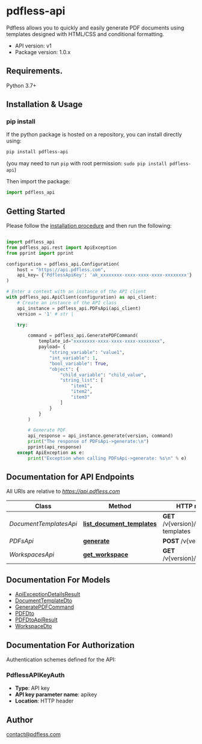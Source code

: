 # pdfless-api
Pdfless allows you to quickly and easily generate PDF documents using templates designed with HTML/CSS and conditional formatting.

- API version: v1
- Package version: 1.0.x

## Requirements.

Python 3.7+

## Installation & Usage
### pip install

If the python package is hosted on a repository, you can install directly using:

```sh
pip install pdfless-api
```
(you may need to run `pip` with root permission: `sudo pip install pdfless-api`)

Then import the package:
```python
import pdfless_api
```

## Getting Started

Please follow the [installation procedure](#installation--usage) and then run the following:

```python

import pdfless_api
from pdfless_api.rest import ApiException
from pprint import pprint

configuration = pdfless_api.Configuration(
    host = "https://api.pdfless.com",
    api_key= {'PdflessApiKey': 'ak_xxxxxxxx-xxxx-xxxx-xxxx-xxxxxxxx'}
)

# Enter a context with an instance of the API client
with pdfless_api.ApiClient(configuration) as api_client:
    # Create an instance of the API class
    api_instance = pdfless_api.PDFsApi(api_client)
    version = '1' # str | 

    try:

        command = pdfless_api.GeneratePDFCommand(
            template_id="xxxxxxxx-xxxx-xxxx-xxxx-xxxxxxxx",
            payload= {
                "string_variable": "value1", 
                "int_variable": 1, 
                "bool_variable": True, 
                "object": {
                    "child_variable": "child_value", 
                    "string_list": [
                        "item1",
                        "item2",
                        "item3"
                    ]
                }
            }
        )

        # Generate PDF
        api_response = api_instance.generate(version, command)
        print("The response of PDFsApi->generate:\n")
        pprint(api_response)
    except ApiException as e:
        print("Exception when calling PDFsApi->generate: %s\n" % e)
```

## Documentation for API Endpoints

All URIs are relative to *https://api.pdfless.com*

Class | Method | HTTP request | Description
------------ | ------------- | ------------- | -------------
*DocumentTemplatesApi* | [**list_document_templates**](docs/DocumentTemplatesApi.md#list_document_templates) | **GET** /v{version}/document-templates | List document templates
*PDFsApi* | [**generate**](docs/PDFsApi.md#generate) | **POST** /v{version}/pdfs | Create PDF
*WorkspacesApi* | [**get_workspace**](docs/WorkspacesApi.md#get_workspace) | **GET** /v{version}/workspaces | Get workspace


## Documentation For Models

 - [ApiExceptionDetailsResult](docs/ApiExceptionDetailsResult.md)
 - [DocumentTemplateDto](docs/DocumentTemplateDto.md)
 - [GeneratePDFCommand](docs/GeneratePDFCommand.md)
 - [PDFDto](docs/PDFDto.md)
 - [PDFDtoApiResult](docs/PDFDtoApiResult.md)
 - [WorkspaceDto](docs/WorkspaceDto.md)


<a id="documentation-for-authorization"></a>
## Documentation For Authorization


Authentication schemes defined for the API:
<a id="PdflessAPIKeyAuth"></a>
### PdflessAPIKeyAuth

- **Type**: API key
- **API key parameter name**: apikey
- **Location**: HTTP header


## Author

contact@pdfless.com


